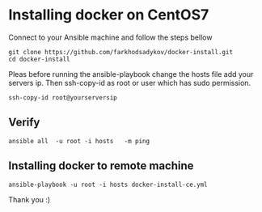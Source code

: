 # Installing docker on CentOS7
Connect to your Ansible machine and follow the steps bellow
```
git clone https://github.com/farkhodsadykov/docker-install.git
cd docker-install
```

Pleas before running the ansible-playbook change the hosts file add your servers ip. Then ssh-copy-id as root or user which has sudo permission.
```
ssh-copy-id root@yourserversip
```

## Verify
```
ansible all  -u root -i hosts   -m ping
```

## Installing docker to remote machine 
```
ansible-playbook -u root -i hosts docker-install-ce.yml
```


Thank you :) 